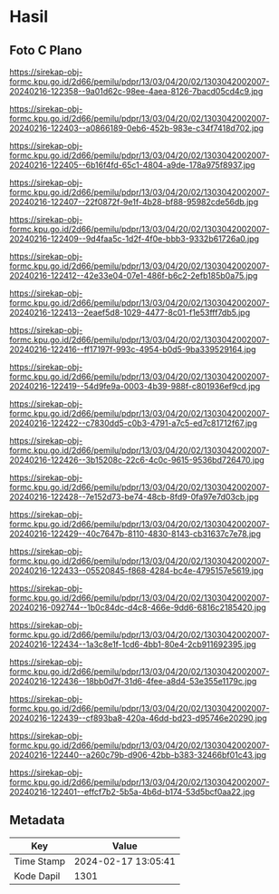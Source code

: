 # Hasil

## Foto C Plano

https://sirekap-obj-formc.kpu.go.id/2d66/pemilu/pdpr/13/03/04/20/02/1303042002007-20240216-122358--9a01d62c-98ee-4aea-8126-7bacd05cd4c9.jpg

https://sirekap-obj-formc.kpu.go.id/2d66/pemilu/pdpr/13/03/04/20/02/1303042002007-20240216-122403--a0866189-0eb6-452b-983e-c34f7418d702.jpg

https://sirekap-obj-formc.kpu.go.id/2d66/pemilu/pdpr/13/03/04/20/02/1303042002007-20240216-122405--6b16f4fd-65c1-4804-a9de-178a975f8937.jpg

https://sirekap-obj-formc.kpu.go.id/2d66/pemilu/pdpr/13/03/04/20/02/1303042002007-20240216-122407--22f0872f-9e1f-4b28-bf88-95982cde56db.jpg

https://sirekap-obj-formc.kpu.go.id/2d66/pemilu/pdpr/13/03/04/20/02/1303042002007-20240216-122409--9d4faa5c-1d2f-4f0e-bbb3-9332b61726a0.jpg

https://sirekap-obj-formc.kpu.go.id/2d66/pemilu/pdpr/13/03/04/20/02/1303042002007-20240216-122412--42e33e04-07e1-486f-b6c2-2efb185b0a75.jpg

https://sirekap-obj-formc.kpu.go.id/2d66/pemilu/pdpr/13/03/04/20/02/1303042002007-20240216-122413--2eaef5d8-1029-4477-8c01-f1e53fff7db5.jpg

https://sirekap-obj-formc.kpu.go.id/2d66/pemilu/pdpr/13/03/04/20/02/1303042002007-20240216-122416--ff17197f-993c-4954-b0d5-9ba339529164.jpg

https://sirekap-obj-formc.kpu.go.id/2d66/pemilu/pdpr/13/03/04/20/02/1303042002007-20240216-122419--54d9fe9a-0003-4b39-988f-c801936ef9cd.jpg

https://sirekap-obj-formc.kpu.go.id/2d66/pemilu/pdpr/13/03/04/20/02/1303042002007-20240216-122422--c7830dd5-c0b3-4791-a7c5-ed7c81712f67.jpg

https://sirekap-obj-formc.kpu.go.id/2d66/pemilu/pdpr/13/03/04/20/02/1303042002007-20240216-122426--3b15208c-22c6-4c0c-9615-9536bd726470.jpg

https://sirekap-obj-formc.kpu.go.id/2d66/pemilu/pdpr/13/03/04/20/02/1303042002007-20240216-122428--7e152d73-be74-48cb-8fd9-0fa97e7d03cb.jpg

https://sirekap-obj-formc.kpu.go.id/2d66/pemilu/pdpr/13/03/04/20/02/1303042002007-20240216-122429--40c7647b-8110-4830-8143-cb31637c7e78.jpg

https://sirekap-obj-formc.kpu.go.id/2d66/pemilu/pdpr/13/03/04/20/02/1303042002007-20240216-122433--05520845-f868-4284-bc4e-4795157e5619.jpg

https://sirekap-obj-formc.kpu.go.id/2d66/pemilu/pdpr/13/03/04/20/02/1303042002007-20240216-092744--1b0c84dc-d4c8-466e-9dd6-6816c2185420.jpg

https://sirekap-obj-formc.kpu.go.id/2d66/pemilu/pdpr/13/03/04/20/02/1303042002007-20240216-122434--1a3c8e1f-1cd6-4bb1-80e4-2cb911692395.jpg

https://sirekap-obj-formc.kpu.go.id/2d66/pemilu/pdpr/13/03/04/20/02/1303042002007-20240216-122436--18bb0d7f-31d6-4fee-a8d4-53e355e1179c.jpg

https://sirekap-obj-formc.kpu.go.id/2d66/pemilu/pdpr/13/03/04/20/02/1303042002007-20240216-122439--cf893ba8-420a-46dd-bd23-d95746e20290.jpg

https://sirekap-obj-formc.kpu.go.id/2d66/pemilu/pdpr/13/03/04/20/02/1303042002007-20240216-122440--a260c79b-d906-42bb-b383-32466bf01c43.jpg

https://sirekap-obj-formc.kpu.go.id/2d66/pemilu/pdpr/13/03/04/20/02/1303042002007-20240216-122401--effcf7b2-5b5a-4b6d-b174-53d5bcf0aa22.jpg


## Metadata

| Key        | Value               |
| ---------- | ------------------- |
| Time Stamp | 2024-02-17 13:05:41 |
| Kode Dapil | 1301                |




